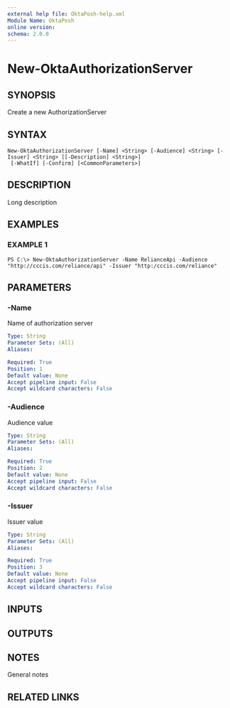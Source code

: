 ```yaml
---
external help file: OktaPosh-help.xml
Module Name: OktaPosh
online version:
schema: 2.0.0
---
```


# New-OktaAuthorizationServer

## SYNOPSIS
Create a new AuthorizationServer

## SYNTAX

```
New-OktaAuthorizationServer [-Name] <String> [-Audience] <String> [-Issuer] <String> [[-Description] <String>]
 [-WhatIf] [-Confirm] [<CommonParameters>]
```

## DESCRIPTION
Long description

## EXAMPLES

### EXAMPLE 1
```
PS C:\> New-OktaAuthorizationServer -Name RelianceApi -Audience "http://cccis.com/reliance/api" -Issuer "http:/cccis.com/reliance"
```

## PARAMETERS

### -Name
Name of authorization server

```yaml
Type: String
Parameter Sets: (All)
Aliases:

Required: True
Position: 1
Default value: None
Accept pipeline input: False
Accept wildcard characters: False
```

### -Audience
Audience value

```yaml
Type: String
Parameter Sets: (All)
Aliases:

Required: True
Position: 2
Default value: None
Accept pipeline input: False
Accept wildcard characters: False
```

### -Issuer
Issuer value

```yaml
Type: String
Parameter Sets: (All)
Aliases:

Required: True
Position: 3
Default value: None
Accept pipeline input: False
Accept wildcard characters: False
```

<!-- #include "./params/description.md" -->

<!-- #include "./params/whatif-confirm.md" -->
<!-- #include "./params/common-parameters.md" -->

## INPUTS

## OUTPUTS

## NOTES
General notes

## RELATED LINKS
